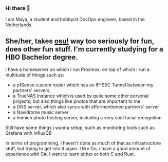 ### Hi there 👋

I am Maya, a student and hobbyist DovOps engineer, based in the Netherlands.

She/her, takes [osu!](https://osu.ppy.sh) way too seriously for fun, does other fun stuff.
I'm currently studying for a HBO Bachelor degree.
---
I have a homeserver on which i run Proxmox, on top of which i run a multitude of things such as:
- a pfSense custom router which has an IP-SEC Tunnel between my partners' servers,
- a TrueNAS instance which is used by quite some other personal projects, but also things like photos that are important to me.
- a DNS server, which also syncs with afformentioned partners' server
- a Navidrome music server
- a Immich photo hosting server, including a very cool facial recognition

Still have some things i wanna setup, such as monitoring tools such as Grafana with InfluxDB

In terms of programming, i haven't done as much of that as infrastructure stuff, but trying to get into it again.
I like Go, i have a good amount of experience with C#, I want to learn either or both C and Rust.



